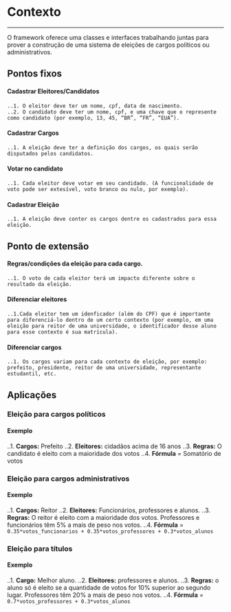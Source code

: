 # Contexto
------------------

O framework oferece uma classes e interfaces trabalhando juntas para prover a construção de uma sistema de eleições de cargos políticos ou administrativos. 

## Pontos fixos

#### Cadastrar Eleitores/Candidatos
	..1. O eleitor deve ter um nome, cpf, data de nascimento.
	..2. O candidato deve ter um nome, cpf, e uma chave que o represente como candidato (por exemplo, 13, 45, “BR”, “FR”, “EUA”).

#### Cadastrar Cargos
	..1. A eleição deve ter a definição dos cargos, os quais serão disputados pelos candidatos.

#### Votar no candidato 
	..1. Cada eleitor deve votar em seu candidado. (A funcionalidade de voto pode ser extesível, voto branco ou nulo, por exemplo).

#### Cadastrar Eleição
	..1. A eleição deve conter os cargos dentre os cadastrados para essa eleição.

## Ponto de extensão

####  Regras/condições da eleição para cada cargo.
	..1. O voto de cada eleitor terá um impacto diferente sobre o resultado da eleição.

#### Diferenciar eleitores
	..1.Cada eleitor tem um idenficador (além do CPF) que é importante para diferenciá-lo dentro de um certo contexto (por exemplo, em uma eleição para reitor de uma universidade, o identificador desse aluno para esse contexto é sua matrícula).
#### Diferenciar cargos
	..1. Os cargos variam para cada contexto de eleição, por exemplo: prefeito, presidente, reitor de uma universidade, representante estudantil, etc.

## Aplicações

### Eleição para cargos políticos
#### Exemplo
..1. **Cargos:** Prefeito
..2. **Eleitores:** cidadãos acima de 16 anos 
..3. **Regras:** O candidato é eleito com a maioridade dos votos
..4. **Fórmula** = Somatório de votos

### Eleição para cargos administrativos
#### Exemplo
..1. **Cargos:** Reitor
..2. **Eleitores:** Funcionários, professores e alunos. 
..3. **Regras:** O reitor é eleito com a maioridade dos votos. Professores e funcionários têm 5% a mais de peso nos votos.
..4. **Fórmula** = `0.35*votos_funcionarios + 0.35*votos_professores + 0.3*votos_alunos`

### Eleição para títulos
#### Exemplo  
..1. **Cargo:** Melhor aluno. 
..2. **Eleitores:** professores e alunos. 
..3. **Regras:** o aluno só é eleito se a quantidade de votos for 10% superior ao segundo lugar. Professores têm 20% a mais de peso nos votos.
..4. **Fórmula** = `0.7*votos_professores + 0.3*votos_alunos`


